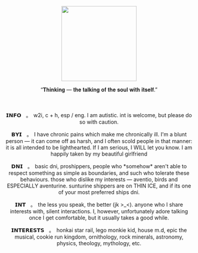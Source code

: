 <p align="center">
   <img src="https://64.media.tumblr.com/7482425c241e8e9b81cb15b0706b1464/74898b6559745bb2-6f/s540x810/a958e433bb7f7cca7abe9669ed632be8174c3c47.webp"%7Bwidth=200px height=200px}/>
</p>

<p align="center">
“𝐓𝐡𝐢𝐧𝐤𝐢𝐧𝐠 — 𝐭𝐡𝐞 𝐭𝐚𝐥𝐤𝐢𝐧𝐠 𝐨𝐟 𝐭𝐡𝐞 𝐬𝐨𝐮𝐥 𝐰𝐢𝐭𝐡 𝐢𝐭𝐬𝐞𝐥𝐟.”
</p>

<p align="center">
ㅤ
</p>

<p align="center">
𝗜𝗡𝗙𝗢ㅤ｡ㅤw2i, c + h, esp / eng. I am autistic. int is welcome, but please do so with caution.
</p>

<p align="center">
𝗕𝗬𝗜ㅤ｡ㅤI have chronic pains which make me chronically ill. I'm a blunt person — it can come off as harsh, and I often scold people in that manner: it is all intended to be lighthearted. If I am serious, I WILL let you know. I am happily taken by my beautiful girlfriend
</p>

<p align="center">
𝗗𝗡𝗜ㅤ｡ㅤbasic dni, proshippers, people who *somehow* aren't able to respect something as simple as boundaries, and such who tolerate these behaviours. those who dislike my interests — aventio, birds and ESPECIALLY aventurine. sunturine shippers are on THIN ICE, and if its one of your most preferred ships dni.
</p>

<p align="center">
𝗜𝗡𝗧ㅤ｡ㅤthe less you speak, the better (jk >_<). anyone who I share interests with, silent interactions. I, however, unfortunately adore talking once I get comfortable, but it usually takes a good while.
</p>

<p align="center">
𝗜𝗡𝗧𝗘𝗥𝗘𝗦𝗧𝗦ㅤ｡ㅤhonkai star rail, lego monkie kid, house m.d, epic the musical, cookie run kingdom, ornithology, rock minerals, astronomy, physics, theology, mythology, etc.
</p>
